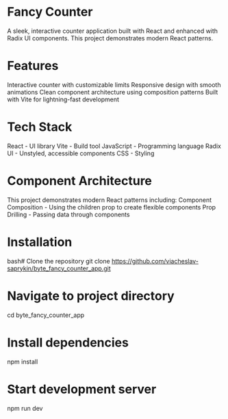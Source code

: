 # Fancy Counter
A sleek, interactive counter application built with React and enhanced with Radix UI components. This project demonstrates modern React patterns.

# Features
Interactive counter with customizable limits
Responsive design with smooth animations
Clean component architecture using composition patterns
Built with Vite for lightning-fast development

# Tech Stack
  React - UI library
  Vite - Build tool
  JavaScript - Programming language
  Radix UI - Unstyled, accessible components
  CSS - Styling

# Component Architecture
This project demonstrates modern React patterns including:
Component Composition - Using the children prop to create flexible components
Prop Drilling - Passing data through components

# Installation
bash# Clone the repository
git clone https://github.com/viacheslav-saprykin/byte_fancy_counter_app.git

# Navigate to project directory
cd byte_fancy_counter_app

# Install dependencies
npm install

# Start development server
npm run dev
